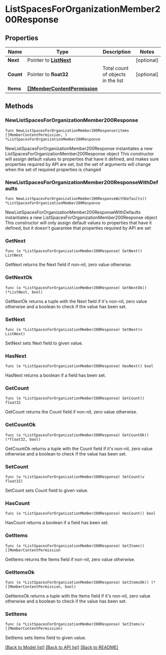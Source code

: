 # ListSpacesForOrganizationMember200Response

## Properties

Name | Type | Description | Notes
------------ | ------------- | ------------- | -------------
**Next** | Pointer to [**ListNext**](ListNext.md) |  | [optional] 
**Count** | Pointer to **float32** | Total count of objects in the list | [optional] 
**Items** | [**[]MemberContentPermission**](MemberContentPermission.md) |  | 

## Methods

### NewListSpacesForOrganizationMember200Response

`func NewListSpacesForOrganizationMember200Response(items []MemberContentPermission, ) *ListSpacesForOrganizationMember200Response`

NewListSpacesForOrganizationMember200Response instantiates a new ListSpacesForOrganizationMember200Response object
This constructor will assign default values to properties that have it defined,
and makes sure properties required by API are set, but the set of arguments
will change when the set of required properties is changed

### NewListSpacesForOrganizationMember200ResponseWithDefaults

`func NewListSpacesForOrganizationMember200ResponseWithDefaults() *ListSpacesForOrganizationMember200Response`

NewListSpacesForOrganizationMember200ResponseWithDefaults instantiates a new ListSpacesForOrganizationMember200Response object
This constructor will only assign default values to properties that have it defined,
but it doesn't guarantee that properties required by API are set

### GetNext

`func (o *ListSpacesForOrganizationMember200Response) GetNext() ListNext`

GetNext returns the Next field if non-nil, zero value otherwise.

### GetNextOk

`func (o *ListSpacesForOrganizationMember200Response) GetNextOk() (*ListNext, bool)`

GetNextOk returns a tuple with the Next field if it's non-nil, zero value otherwise
and a boolean to check if the value has been set.

### SetNext

`func (o *ListSpacesForOrganizationMember200Response) SetNext(v ListNext)`

SetNext sets Next field to given value.

### HasNext

`func (o *ListSpacesForOrganizationMember200Response) HasNext() bool`

HasNext returns a boolean if a field has been set.

### GetCount

`func (o *ListSpacesForOrganizationMember200Response) GetCount() float32`

GetCount returns the Count field if non-nil, zero value otherwise.

### GetCountOk

`func (o *ListSpacesForOrganizationMember200Response) GetCountOk() (*float32, bool)`

GetCountOk returns a tuple with the Count field if it's non-nil, zero value otherwise
and a boolean to check if the value has been set.

### SetCount

`func (o *ListSpacesForOrganizationMember200Response) SetCount(v float32)`

SetCount sets Count field to given value.

### HasCount

`func (o *ListSpacesForOrganizationMember200Response) HasCount() bool`

HasCount returns a boolean if a field has been set.

### GetItems

`func (o *ListSpacesForOrganizationMember200Response) GetItems() []MemberContentPermission`

GetItems returns the Items field if non-nil, zero value otherwise.

### GetItemsOk

`func (o *ListSpacesForOrganizationMember200Response) GetItemsOk() (*[]MemberContentPermission, bool)`

GetItemsOk returns a tuple with the Items field if it's non-nil, zero value otherwise
and a boolean to check if the value has been set.

### SetItems

`func (o *ListSpacesForOrganizationMember200Response) SetItems(v []MemberContentPermission)`

SetItems sets Items field to given value.



[[Back to Model list]](../README.md#documentation-for-models) [[Back to API list]](../README.md#documentation-for-api-endpoints) [[Back to README]](../README.md)


